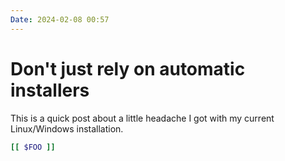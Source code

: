 ```yaml
---
Date: 2024-02-08 00:57
---
```


# Don't just rely on automatic installers

This is a quick post about a little headache I got with my current Linux/Windows installation.

```bash
[[ $FOO ]]
```
